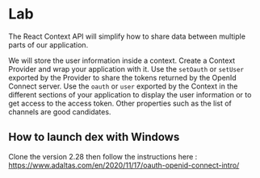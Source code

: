 # Lab

The React Context API will simplify how to share data between multiple parts of our application.

We will store the user information inside a context. Create a Context Provider and wrap your application with it. Use the `setOauth` or `setUser` exported by the Provider to share the tokens returned by the OpenId Connect server. Use the `oauth` or `user` exported by the Context in the different sections of your application to display the user information or to get access to the access token. Other properties such as the list of channels are good candidates.



## How to launch dex with Windows

Clone the version 2.28 then follow the instructions here : https://www.adaltas.com/en/2020/11/17/oauth-openid-connect-intro/

